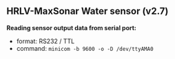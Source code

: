 ## HRLV-MaxSonar Water sensor **(v2.7)**
**Reading sensor output data from serial port:**

- format: RS232 / TTL
- command: `minicom -b 9600 -o -D /dev/ttyAMA0`

